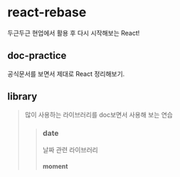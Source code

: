 # react-rebase

두근두근 현업에서 활용 후 다시 시작해보는 React!

## doc-practice

공식문서를 보면서 제대로 React 정리해보기.

## library

> 많이 사용하는 라이브러리를 doc보면서 사용해 보는 연습
>
> > ### date
> >
> > 날짜 관련 라이브러리
> >
> > #### moment
